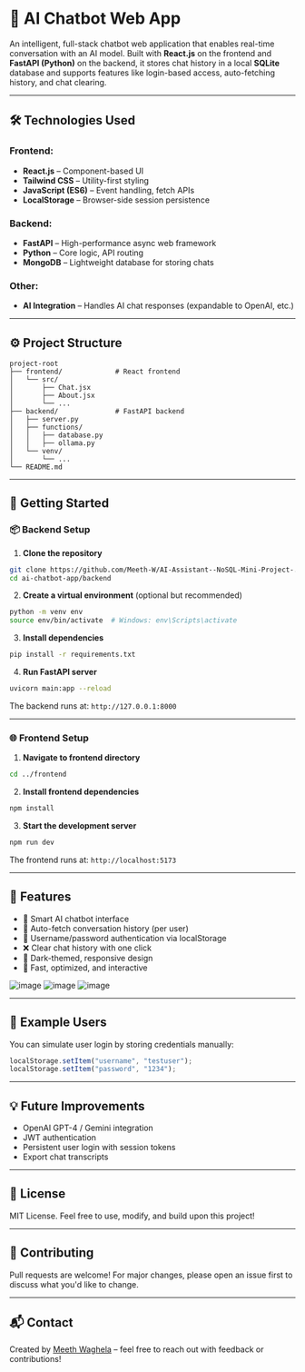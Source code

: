 # 🤖 AI Chatbot Web App

An intelligent, full-stack chatbot web application that enables real-time conversation with an AI model. Built with **React.js** on the frontend and **FastAPI (Python)** on the backend, it stores chat history in a local **SQLite** database and supports features like login-based access, auto-fetching history, and chat clearing.

---

## 🛠️ Technologies Used

### Frontend:
- **React.js** – Component-based UI
- **Tailwind CSS** – Utility-first styling
- **JavaScript (ES6)** – Event handling, fetch APIs
- **LocalStorage** – Browser-side session persistence

### Backend:
- **FastAPI** – High-performance async web framework
- **Python** – Core logic, API routing
- **MongoDB** – Lightweight database for storing chats

### Other:
- **AI Integration** – Handles AI chat responses (expandable to OpenAI, etc.)

---

## ⚙️ Project Structure

```
project-root
├── frontend/             # React frontend
│   └── src/
│       ├── Chat.jsx
│       ├── About.jsx
│       └── ...
├── backend/              # FastAPI backend
│   ├── server.py
│   ├── functions/
│   │   ├── database.py
│   │   ├── ollama.py
│   └── venv/
│       └── ...
└── README.md
```

---

## 🚀 Getting Started

### 📦 Backend Setup

1. **Clone the repository**
```bash
git clone https://github.com/Meeth-W/AI-Assistant--NoSQL-Mini-Project-.git
cd ai-chatbot-app/backend
```

2. **Create a virtual environment** (optional but recommended)
```bash
python -m venv env
source env/bin/activate  # Windows: env\Scripts\activate
```

3. **Install dependencies**
```bash
pip install -r requirements.txt
```

4. **Run FastAPI server**
```bash
uvicorn main:app --reload
```

The backend runs at: `http://127.0.0.1:8000`

---

### 🌐 Frontend Setup

1. **Navigate to frontend directory**
```bash
cd ../frontend
```

2. **Install frontend dependencies**
```bash
npm install
```

3. **Start the development server**
```bash
npm run dev
```

The frontend runs at: `http://localhost:5173`

---

## 🔐 Features

- 🧠 Smart AI chatbot interface
- 💾 Auto-fetch conversation history (per user)
- 🔐 Username/password authentication via localStorage
- ❌ Clear chat history with one click
- 🎨 Dark-themed, responsive design
- 🚀 Fast, optimized, and interactive

![image](https://github.com/user-attachments/assets/4a2b687f-ea9e-42b3-9143-67799ccba686)
![image](https://github.com/user-attachments/assets/4e048e8c-859c-439f-9827-027c7a842974)
![image](https://github.com/user-attachments/assets/5128d042-d6c1-446a-be65-d4431c0eb7ee)

---

## 🧪 Example Users
You can simulate user login by storing credentials manually:
```js
localStorage.setItem("username", "testuser");
localStorage.setItem("password", "1234");
```

---

## 💡 Future Improvements
- OpenAI GPT-4 / Gemini integration
- JWT authentication
- Persistent user login with session tokens
- Export chat transcripts

---

## 📄 License
MIT License. Feel free to use, modify, and build upon this project!

---

## 🤝 Contributing
Pull requests are welcome! For major changes, please open an issue first to discuss what you'd like to change.

---

## 📬 Contact
Created by [Meeth Waghela](https://github.com/Meeth-W) – feel free to reach out with feedback or contributions!

